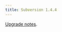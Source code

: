 ```yaml
---
title: Subversion 1.4.4
---
```


[Upgrade notes](http://www.wincent.com/knowledge-base/Upgrading_to_Subversion_1.4.4).
